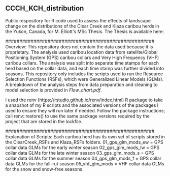 ## CCCH_KCH_distribution
 Public respository for R code used to assess the effects of landscape change on the distributions of the Clear Creek and Klaza caribou herds in the Yukon, Canada, for M. Elliott's MSc Thesis.
 The Thesis is available here: 

#####################################################
Overview:
This repository does not contain the data used because it is proprietary. The analysis used caribou location data from satellite/Global Positioning System (GPS) caribou collars and Very High Frequency (VHF) caribou collars. The analysis was split into separate time stamps for each herd based on the collar data, and each time stamp was further divided into seasons. This repository only includes the scripts used to run the Resource Selection Functions (RSFs), which were Generalized Linear Models (GLMs). A breakdown of the analysis steps from data preparation and cleaning to model selection is provided in *Flow_chart.pdf*.

I used the renv (https://rstudio.github.io/renv/index.html) R package to take a snapshot of my R scripts and the associated versions of the packages I used to ensure they will run later if needed. Follow the package instructions; call renv::restore() to use the same package versions required by the project that are stored in the lockfile. 

#####################################################
Explanation of Scripts:
Each caribou herd has its own set of scripts stored in the ClearCreek_RSFs and Klaza_RSFs folders. 
01_gps_glm_mods_ew = GPS collar data GLMs for the early winter season
02_gps_glm_mods_lw = GPS collar data GLMs for the late winter season
03_gps_glm_mods_s = GPS collar data GLMs for the summer season
04_gps_glm_mods_f = GPS collar data GLMs for the fall-rut season
05_vhf_glm_mods = VHF collar data GLMs for the snow and snow-free seasons
